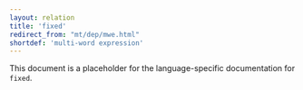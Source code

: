 ```yaml
---
layout: relation
title: 'fixed'
redirect_from: "mt/dep/mwe.html"
shortdef: 'multi-word expression'
---
```


This document is a placeholder for the language-specific documentation
for `fixed`.
